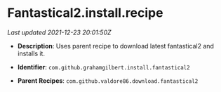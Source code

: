 # Fantastical2.install.recipe

_Last updated 2021-12-23 20:01:50Z_

- **Description**: Uses parent recipe to download latest fantastical2 and installs it.

- **Identifier**: `com.github.grahamgilbert.install.fantastical2`

- **Parent Recipes**: `com.github.valdore86.download.fantastical2`
